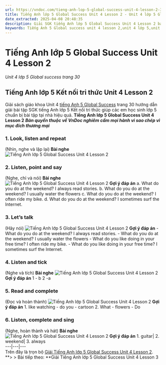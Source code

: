 ```yaml
---
url: https://vndoc.com/tieng-anh-lop-5-global-success-unit-4-lesson-2-320230
title: Tiếng Anh lớp 5 Global Success Unit 4 Lesson 2 - Unit 4 lớp 5 Global success trang 30 - VnDoc.com
date_extracted: 2025-04-08 20:48:35
description: Giải SGK tiếng Anh lớp 5 Global Success Unit 4 Lesson 2 bao gồm đáp án các phần bài tập trang 30 giúp các em chuẩn bị bài hiệu quả.
keywords: Tiếng Anh 5 Global success unit 4 lesson 2,unit 4 lớp 5,unit 4 lớp 5 Global success,tiếng anh lớp 5 unit 4,tiếng anh lớp 5 global success unit 4,unit 4 tiếng anh 5 global success,unit 4 lớp 5 Global success trang 30,tiếng anh 5 unit 4 lesson 2,Tiếng Anh 5 unit 4 Global Success,tiếng Anh lớp 5 kết nối unit 4
---
```


# Tiếng Anh lớp 5 Global Success Unit 4 Lesson 2
 _Unit 4 lớp 5 Global success trang 30_
## Tiếng Anh lớp 5 Kết nối tri thức Unit 4 Lesson 2
Giải sách giáo khoa Unit 4 [tiếng Anh 5 Global Success](<https://vndoc.com/tieng-anh-lop-5-global-success>) trang 30 hướng dẫn giải bài tập SGK tiếng Anh lớp 5 Kết nối tri thức giúp các em học sinh lớp 5 chuẩn bị bài tập tại nhà hiệu quả.
**Tiếng Anh lớp 5 Global Success Unit 4 Lesson 2**
 _**Bản quyền thuộc về VnDoc nghiêm cấm mọi hành vi sao chép vì mục đích thương mại**_
### 1\. Look, listen and repeat
\(Nhìn, nghe và lặp lại\)
**Bài nghe**
![Tiếng Anh lớp 5 Global Success Unit 4 Lesson 2](https://i.vdoc.vn/data/image/2024/05/16/tieng-anh-lop-5-global-success-unit-4-lesson-2-1.png)
### 2\. Listen, point and say
\(Nghe, chỉ và nói\)
**Bài nghe**
![Tiếng Anh lớp 5 Global Success Unit 4 Lesson 2](https://i.vdoc.vn/data/image/2024/05/16/tieng-anh-lop-5-global-success-unit-4-lesson-2-2.png)
**Gợi ý đáp án**
a. What do you do at the weekend?
I always read stories.
b. What do you do at the weekend?
I usually water the flowers
c. What do you do at the weekend?
I often ride my bike.
d. What do you do at the weekend?
I sometimes surf the Internet.
### 3\. Let’s talk
\(Hãy nói\)
![Tiếng Anh lớp 5 Global Success Unit 4 Lesson 2](https://i.vdoc.vn/data/image/2024/05/16/tieng-anh-lop-5-global-success-unit-4-lesson-2-3.png)
**Gợi ý đáp án**
\- What do you do at the weekend?
I always read stories.
\- What do you do at the weekend?
I usually water the flowers
\- What do you like doing in your free time?
I often ride my bike.
\- What do you like doing in your free time?
I sometimes surf the Internet.
### 4\. Listen and tick
\(Nghe và tích\)
**Bài nghe**
![Tiếng Anh lớp 5 Global Success Unit 4 Lesson 2](https://i.vdoc.vn/data/image/2024/05/16/tieng-anh-lop-5-global-success-unit-4-lesson-2-4.png)
**Gợi ý đáp án**
1 - b
2 -a
### 5\. Read and complete
\(Đọc và hoàn thành\)
![Tiếng Anh lớp 5 Global Success Unit 4 Lesson 2](https://i.vdoc.vn/data/image/2024/05/16/tieng-anh-lop-5-global-success-unit-4-lesson-2-5.png)
**Gợi ý đáp án**
1\. like watching - do you - cartoon
2\. What - flowers - Do
### 6\. Listen, complete and sing
\(Nghe, hoàn thành và hát\)
**Bài nghe**
![Tiếng Anh lớp 5 Global Success Unit 4 Lesson 2](https://i.vdoc.vn/data/image/2024/05/16/tieng-anh-lop-5-global-success-unit-4-lesson-2-6.png)
**Gợi ý đáp án**
1\. guitar| 2\. weekend| 3\. always  
---|---|---  
Trên đây là trọn bộ [Giải Tiếng Anh lớp 5 Global Success Unit 4 Lesson 2](<https://vndoc.com/tieng-anh-lop-5-global-success-unit-4-lesson-2-320230>).
**> > Bài tiếp theo: **Giải Tiếng Anh lớp 5 Global Success Unit 4 Lesson 3
